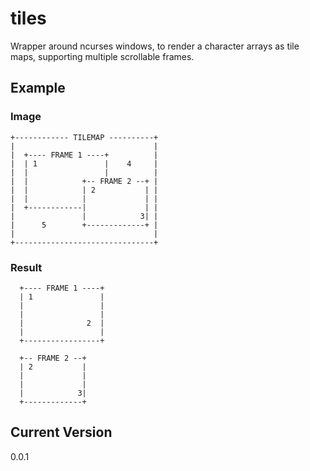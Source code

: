 # tiles
Wrapper around ncurses windows, to render a character arrays as tile maps, supporting multiple scrollable frames.

## Example
### Image

    +------------ TILEMAP ----------+
    |                               |
    |  +---- FRAME 1 ----+          |
    |  | 1               |    4     |
    |  |                 |          |
    |  |            +-- FRAME 2 --+ |
    |  |            | 2           | |
    |  |            |             | |
    |  +------------|             | |
    |               |            3| |
    |      5        +-------------+ |
    |                               |
    +-------------------------------+

### Result

      +---- FRAME 1 ----+
      | 1               |
      |                 |
      |                 |
      |              2  |
      |                 |
      +-----------------+

      +-- FRAME 2 --+
      | 2           |
      |             |
      |             |
      |            3|
      +-------------+

## Current Version
0.0.1

